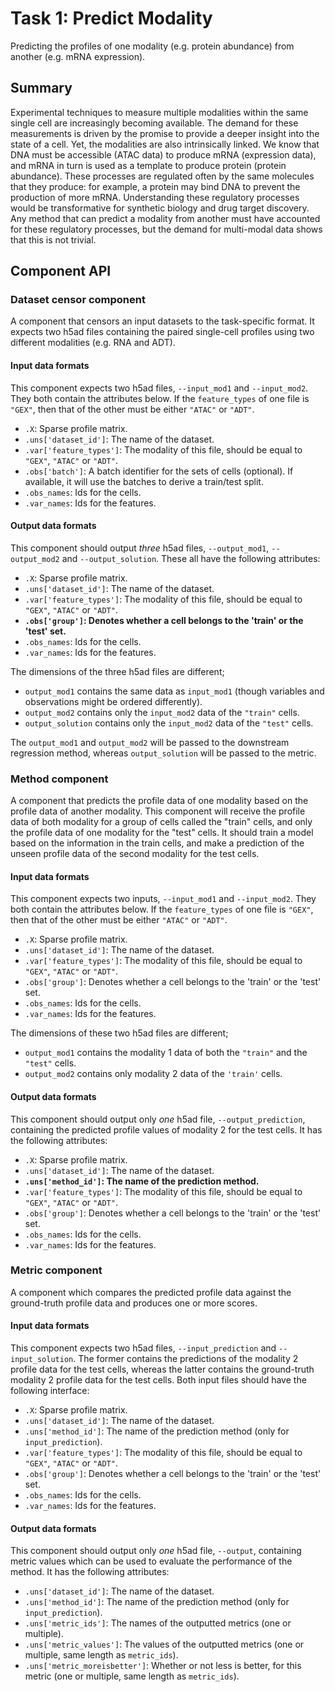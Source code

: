 # Task 1: Predict Modality

Predicting the profiles of one modality (e.g. protein abundance) from another (e.g. mRNA expression).

## Summary

Experimental techniques to measure multiple modalities within the same single cell are increasingly becoming available. The demand for these measurements is driven by the promise to provide a deeper insight into the state of a cell. Yet, the modalities are also intrinsically linked. We know that DNA must be accessible (ATAC data) to produce mRNA (expression data), and mRNA in turn is used as a template to produce protein (protein abundance). These processes are regulated often by the same molecules that they produce: for example, a protein may bind DNA to prevent the production of more mRNA. Understanding these regulatory processes would be transformative for synthetic biology and drug target discovery. Any method that can predict a modality from another must have accounted for these regulatory processes, but the demand for multi-modal data shows that this is not trivial.


## Component API

### Dataset censor component

A component that censors an input datasets to the task-specific format. It expects two h5ad files containing the paired single-cell profiles using two different modalities (e.g. RNA and ADT). 

#### Input data formats

This component expects two h5ad files, `--input_mod1` and `--input_mod2`. They both contain the attributes below. If the `feature_types` of one file is `"GEX"`, then that of the other must be either `"ATAC"` or `"ADT"`.

  * `.X`: Sparse profile matrix.
  * `.uns['dataset_id']`: The name of the dataset.
  * `.var['feature_types']`: The modality of this file, should be equal to `"GEX"`, `"ATAC"` or `"ADT"`.
  * `.obs['batch']`: A batch identifier for the sets of cells (optional). If available, it will use the batches to derive a train/test split.
  * `.obs_names`: Ids for the cells.
  * `.var_names`: Ids for the features.

#### Output data formats

This component should output *three* h5ad files, `--output_mod1`, `--output_mod2` and `--output_solution`. These all have the following attributes:

  * `.X`: Sparse profile matrix.
  * `.uns['dataset_id']`: The name of the dataset.
  * `.var['feature_types']`: The modality of this file, should be equal to `"GEX"`, `"ATAC"` or `"ADT"`.
  * **`.obs['group']`: Denotes whether a cell belongs to the 'train' or the 'test' set.**
  * `.obs_names`: Ids for the cells.
  * `.var_names`: Ids for the features.

The dimensions of the three h5ad files are different;

  * `output_mod1` contains the same data as `input_mod1` (though variables and observations might be ordered differently).
  * `output_mod2` contains only the `input_mod2` data of the `"train"` cells.
  * `output_solution` contains only the `input_mod2` data of the `"test"` cells.

The `output_mod1` and `output_mod2` will be passed to the downstream regression method, whereas `output_solution` will be passed to the metric.

### Method component

A component that predicts the profile data of one modality based on the profile data of another modality. This component will receive the
profile data of both modality for a group of cells called the "train" cells, and only the profile data of one modality for the "test" cells. 
It should train a model based on the information in the train cells, and make a prediction of the unseen profile data of the second modality
for the test cells.

#### Input data formats

This component expects two inputs, `--input_mod1` and `--input_mod2`. They both contain the attributes below. If the `feature_types` of one file is `"GEX"`, then that of the other must be either `"ATAC"` or `"ADT"`.

  * `.X`: Sparse profile matrix.
  * `.uns['dataset_id']`: The name of the dataset.
  * `.var['feature_types']`: The modality of this file, should be equal to `"GEX"`, `"ATAC"` or `"ADT"`.
  * `.obs['group']`: Denotes whether a cell belongs to the 'train' or the 'test' set.
  * `.obs_names`: Ids for the cells.
  * `.var_names`: Ids for the features.

The dimensions of these two h5ad files are different;

  * `output_mod1` contains the modality 1 data of both the `"train"` and the `"test"` cells.
  * `output_mod2` contains only modality 2 data of the `'train'` cells.

#### Output data formats

This component should output only *one* h5ad file, `--output_prediction`, containing the predicted profile values of modality 2 for the test cells. It has the following attributes:

  * `.X`: Sparse profile matrix.
  * `.uns['dataset_id']`: The name of the dataset.
  * **`.uns['method_id']`: The name of the prediction method.**
  * `.var['feature_types']`: The modality of this file, should be equal to `"GEX"`, `"ATAC"` or `"ADT"`.
  * `.obs['group']`: Denotes whether a cell belongs to the 'train' or the 'test' set.
  * `.obs_names`: Ids for the cells.
  * `.var_names`: Ids for the features.



### Metric component

A component which compares the predicted profile data against the ground-truth profile data and produces one or more scores. 

#### Input data formats

This component expects two h5ad files, `--input_prediction` and `--input_solution`. The former contains the predictions of the modality 2 profile data for the test cells, whereas the latter contains the ground-truth modality 2 profile data for the test cells. Both input files should have the following interface:

  * `.X`: Sparse profile matrix.
  * `.uns['dataset_id']`: The name of the dataset.
  * `.uns['method_id']`: The name of the prediction method (only for `input_prediction`).
  * `.var['feature_types']`: The modality of this file, should be equal to `"GEX"`, `"ATAC"` or `"ADT"`.
  * `.obs['group']`: Denotes whether a cell belongs to the 'train' or the 'test' set.
  * `.obs_names`: Ids for the cells.
  * `.var_names`: Ids for the features.

#### Output data formats

This component should output only *one* h5ad file, `--output`, containing metric values which can be used to evaluate the performance of the method. It has the following attributes:

  * `.uns['dataset_id']`: The name of the dataset.
  * `.uns['method_id']`: The name of the prediction method (only for `input_prediction`).
  * `.uns['metric_ids']`: The names of the outputted metrics (one or multiple).
  * `.uns['metric_values']`: The values of the outputted metrics (one or multiple, same length as `metric_ids`).
  * `.uns['metric_moreisbetter']`: Whether or not less is better, for this metric (one or multiple, same length as `metric_ids`).